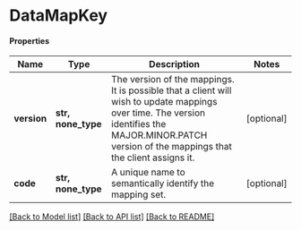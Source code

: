 # DataMapKey

#### Properties
Name | Type | Description | Notes
------------ | ------------- | ------------- | -------------
**version** | **str, none_type** | The version of the mappings. It is possible that a client will wish to update mappings over time. The version identifies the MAJOR.MINOR.PATCH version  of the mappings that the client assigns it. | [optional] 
**code** | **str, none_type** | A unique name to semantically identify the mapping set. | [optional] 

[[Back to Model list]](../README.md#documentation-for-models) [[Back to API list]](../README.md#documentation-for-api-endpoints) [[Back to README]](../README.md)

